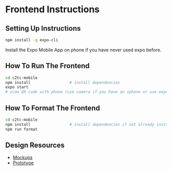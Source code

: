 # Frontend Instructions

## Setting Up Instructions

```bash
npm install -g expo-cli
```

Install the Expo Mobile App on phone if you have never used expo before.

## How To Run The Frontend

```bash
cd c2tc-mobile
npm install                 # install dependencies
expo start
# scan QR code with phone (use camera if you have an iphone or use expo app if you have an android.)
```

## How To Format The Frontend

```bash
cd c2tc-mobile
npm install                 # install dependencies if not already installed
npm run format
```

## Design Resources

* [Mockups](https://philkuo.com/hack4impact/c2tc_mockup_current/)
* [Prototype](https://sketch.cloud/s/AJ9Ky/PrjlrQ/play)
